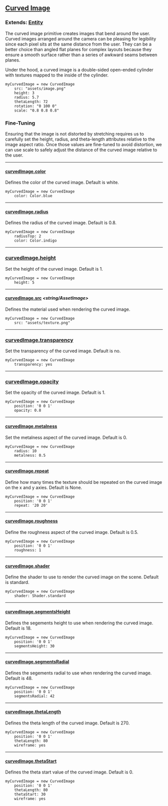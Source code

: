## [Curved Image](#curvedimage)

### Extends: [Entity](#entity)

The curved image primitive creates images that bend around the user. Curved images arranged around the camera can be pleasing for legibility since each pixel sits at the same distance from the user. They can be a better choice than angled flat planes for complex layouts because they ensure a smooth surface rather than a series of awkward seams between planes.

Under the hood, a curved image is a double-sided open-ended cylinder with textures mapped to the inside of the cylinder.

	myCurvedImage = new CurvedImage
		src: "assets/image.png"
		height: 3
		radius: 5.7
		thetaLength: 72
		rotation: "0 100 0"
		scale: "0.8 0.8 0.8"

### Fine-Tuning

Ensuring that the image is not distorted by stretching requires us to carefully set the height, radius, and theta-length attributes relative to the image aspect ratio. Once those values are fine-tuned to avoid distortion, we can use scale to safely adjust the distance of the curved image relative to the user.

-------------------------------------------------------

#### [curvedImage.color](#curvedimage-color) *<color>*

Defines the color of the curved image. Default is white.

	myCurvedImage = new CurvedImage
		color: Color.blue

-------------------------------------------------------

#### [curvedImage.radius](#curvedimage-radius) *<float>*

Defines the radius of the curved image. Default is 0.8.

	myCurvedImage = new CurvedImage
		radiusTop: 2
		color: Color.indigo

-------------------------------------------------------

### [curvedImage.height](#curvedimage-height) *<float>*

Set the height of the curved image. Default is 1.

	myCurvedImage = new CurvedImage
		height: 5

-------------------------------------------------------

#### [curvedImage.src](#curvedimage-src) *<string/AssetImage>*

Defines the material used when rendering the curved image.

	myCurvedImage = new CurvedImage
		src: "assets/texture.png"

-------------------------------------------------------

### [curvedImage.transparency](#curvedimage-transparency) *<boolean>*

Set the transparency of the curved image. Default is no.

	myCurvedImage = new CurvedImage
		transparency: yes

-------------------------------------------------------

### [curvedImage.opacity](#curvedimage-opacity) *<float>*

Set the opacity of the curved image. Default is 1.

	myCurvedImage = new CurvedImage
		position: '0 0 1'
		opacity: 0.8

-------------------------------------------------------

#### [curvedImage.metalness](#curvedimage-metalness) *<float>*

Set the metalness aspect of the curved image. Default is 0.

	myCurvedImage = new CurvedImage
		radius: 10
		metalness: 0.5

-------------------------------------------------------

#### [curvedImage.repeat](#curvedimage-repeat) *<string>*

Define how many times the texture should be repeated on the curved image on the x and y axies. Default is None.

	myCurvedImage = new CurvedImage
		position: '0 0 1'
		repeat: '20 20'

-------------------------------------------------------

#### [curvedImage.roughness](#curvedimage-roughness) *<float>*

Define the roughness aspect of the curved image. Default is 0.5.

	myCurvedImage = new CurvedImage
		position: '0 0 1'
		roughness: 1

-------------------------------------------------------

#### [curvedImage.shader](#curvedimage-shader) *<shader type>*

Define the shader to use to render the curved image on the scene. Default is standard.

	myCurvedImage = new CurvedImage
		shader: Shader.standard

-------------------------------------------------------

#### [curvedImage.segmentsHeight](#curvedimage-segmentsheight) *<float>*

Defines the segements height to use when rendering the curved image. Default is 18.

	myCurvedImage = new CurvedImage
		position: '0 0 1'
		segmentsHeight: 30


-------------------------------------------------------

#### [curvedImage.segmentsRadial](#curvedimage-segmentsradial) *<float>*

Defines the segements radial to use when rendering the curved image. Default is 48.

	myCurvedImage = new CurvedImage
		position: '0 0 1'
		segmentsRadial: 42

-------------------------------------------------------

#### [curvedImage.thetaLength](#curvedimage-thetalength) *<integer>*

Defines the theta length of the curved image. Default is 270.

	myCurvedImage = new CurvedImage
		position: '0 0 1'
		thetaLength: 80
		wireframe: yes

-------------------------------------------------------

#### [curvedImage.thetaStart](#curvedimage-thetastart) *<integer>*

Defines the theta start value of the curved image. Default is 0.

	myCurvedImage = new CurvedImage
		position: '0 0 1'
		thetaLength: 80
		thetaStart: 30
		wireframe: yes
